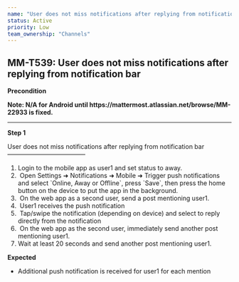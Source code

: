 ```yaml
---
name: "User does not miss notifications after replying from notification bar"
status: Active
priority: Low
team_ownership: "Channels"
---
```


## MM-T539: User does not miss notifications after replying from notification bar

**Precondition**

**Note: N/A for Android until https\://mattermost.atlassian.net/browse/MM-22933 is fixed.**

---

**Step 1**

User does not miss notifications after replying from notification bar\
–––––––––––––––––––––––––

1. Login to the mobile app as user1 and set status to away.
2.  Open Settings ➜ Notifications ➜ Mobile ➜ Trigger push notifications and select \`Online, Away or Offline\`, press \`Save\`, then press the home button on the device to put the app in the background.
3.  On the web app as a second user, send a post mentioning user1.
4.  User1 receives the push notification
5.  Tap/swipe the notification (depending on device) and select to reply directly from the notification
6.  On the web app as the second user, immediately send another post mentioning user1.
7. Wait at least 20 seconds and send another post mentioning user1.

**Expected**

- Additional push notification is received for user1 for each mention
